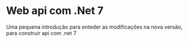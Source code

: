 # Web api com .Net 7

Uma pequena introdução para enteder as modificações na nova versão, para construir api com .net 7

